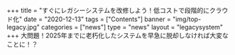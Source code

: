 +++
title = "すぐにレガシーシステムを改修しよう！低コストで段階的にクラウド化"
date = "2020-12-13"
tags = ["Contents"]
banner = "img/top-legacy.jpg"
categories = ["news"]
type = "news"
layout = "legacysystem"
+++
大問題！2025年までに老朽化したシステムを早急に脱却しなければ大変なことに！？